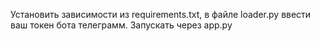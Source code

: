 Установить зависимости из requirements.txt, в файле loader.py ввести ваш токен бота телеграмм.
Запускать через app.py